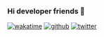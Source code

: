 ### Hi developer friends 👋

[![wakatime](https://wakatime.com/badge/user/0e34b5c2-40f4-4bf5-b3d4-7a909dafccd7.svg)](https://wakatime.com/@0e34b5c2-40f4-4bf5-b3d4-7a909dafccd7)
[![github](https://img.shields.io/github/followers/lmarcoreus56?logo=github&style=plastic)](https://github.com/lmarcoreus56?tab=followers)
[![twitter](https://img.shields.io/twitter/follow/wakatime?style=plastic&logo=x&labelColor=595959&color=595959)](https://twitter.com/WakaTime)
